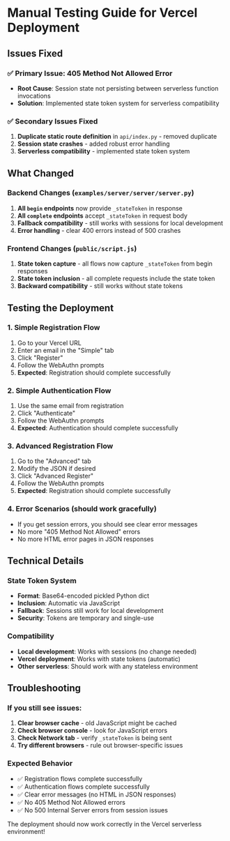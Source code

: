 # Manual Testing Guide for Vercel Deployment

## Issues Fixed

### ✅ Primary Issue: 405 Method Not Allowed Error
- **Root Cause**: Session state not persisting between serverless function invocations
- **Solution**: Implemented state token system for serverless compatibility

### ✅ Secondary Issues Fixed
1. **Duplicate static route definition** in `api/index.py` - removed duplicate
2. **Session state crashes** - added robust error handling
3. **Serverless compatibility** - implemented state token system

## What Changed

### Backend Changes (`examples/server/server/server.py`)
1. **All `begin` endpoints** now provide `_stateToken` in response
2. **All `complete` endpoints** accept `_stateToken` in request body  
3. **Fallback compatibility** - still works with sessions for local development
4. **Error handling** - clear 400 errors instead of 500 crashes

### Frontend Changes (`public/script.js`)
1. **State token capture** - all flows now capture `_stateToken` from begin responses
2. **State token inclusion** - all complete requests include the state token
3. **Backward compatibility** - still works without state tokens

## Testing the Deployment

### 1. Simple Registration Flow
1. Go to your Vercel URL
2. Enter an email in the "Simple" tab
3. Click "Register"
4. Follow the WebAuthn prompts
5. **Expected**: Registration should complete successfully

### 2. Simple Authentication Flow  
1. Use the same email from registration
2. Click "Authenticate" 
3. Follow the WebAuthn prompts
4. **Expected**: Authentication should complete successfully

### 3. Advanced Registration Flow
1. Go to the "Advanced" tab
2. Modify the JSON if desired
3. Click "Advanced Register"
4. Follow the WebAuthn prompts
5. **Expected**: Registration should complete successfully

### 4. Error Scenarios (should work gracefully)
- If you get session errors, you should see clear error messages
- No more "405 Method Not Allowed" errors
- No more HTML error pages in JSON responses

## Technical Details

### State Token System
- **Format**: Base64-encoded pickled Python dict
- **Inclusion**: Automatic via JavaScript
- **Fallback**: Sessions still work for local development
- **Security**: Tokens are temporary and single-use

### Compatibility
- **Local development**: Works with sessions (no change needed)
- **Vercel deployment**: Works with state tokens (automatic)
- **Other serverless**: Should work with any stateless environment

## Troubleshooting

### If you still see issues:
1. **Clear browser cache** - old JavaScript might be cached
2. **Check browser console** - look for JavaScript errors
3. **Check Network tab** - verify `_stateToken` is being sent
4. **Try different browsers** - rule out browser-specific issues

### Expected Behavior
- ✅ Registration flows complete successfully
- ✅ Authentication flows complete successfully  
- ✅ Clear error messages (no HTML in JSON responses)
- ✅ No 405 Method Not Allowed errors
- ✅ No 500 Internal Server errors from session issues

The deployment should now work correctly in the Vercel serverless environment!